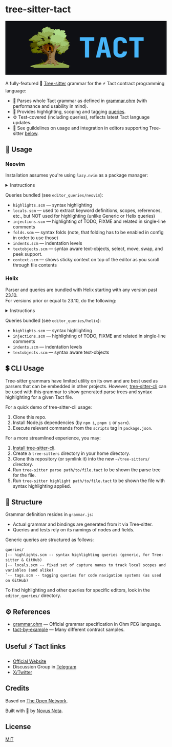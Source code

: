 # tree-sitter-tact

<center>
  <img src=".github/BANNER.png" alt="Tree-sitter + Tact = tree-sitter-tact"/>
</center>

A fully-featured 🌳 [Tree-sitter](https://github.com/tree-sitter/tree-sitter) grammar for the ⚡ Tact contract programming language:

- 🍰 Parses whole Tact grammar as defined in [grammar.ohm](https://github.com/tact-lang/tact/blob/main/src/grammar/grammar.ohm) (with performance and usability in mind).
- 🎨 Provides highlighting, scoping and tagging [queries](#-structure).
- ⚙ Test-covered (including queries), reflects latest Tact language updates.
- 🚀 See guildelines on usage and integration in editors supporting Tree-sitter [below](#-usage).

## 🚀 Usage

### Neovim

Installation assumes you're using `lazy.nvim` as a package manager:

<details>
<summary>Instructions</summary>

1. Clone the repo to any convenient place: `git clone https://github.com/tact-lang/tree-sitter-tact ~/.local/git/tree-sitter-tact` (`~/.local/git` is exemplary, you may choose another directory)

2. Create a folder for queries under your Neovim runtime directory, if not exists:
  * Windows: `mkdir ~\AppData\Local\nvim\queries`
  * Linux, macOS, *NIX: `mkdir ~/.config/nvim/queries`

3. Symlink the `editor_queries/neovim` sub-directory, this will add all the queries:
  * Windows: `mklink /D ~\AppData\Local\nvim\queries\tact ~\.local\git\tree-sitter-tact\editor_queries\neovim`
  * Linux, macOS, *NIX: `ln -s ~/.local/git/tree-sitter-tact/editor_queries/neovim ~/.config/nvim/queries/tact`

4. Add the following (partly or as a whole) to your `~/.config/nvim/init.lua` (Or `~\AppData\Local\nvim\init.lua` on Windows):

For the general Tree-sitter support:

```lua
-- lazy.nvim package manager
require('lazy').setup({
  -- ...
	{
    -- Highlight, edit, and navigate code
    'nvim-treesitter/nvim-treesitter',
    build = ':TSUpdate',

    -- Optional, may be removed:
    dependencies = {
      -- adds syntax aware text-objects, select, move, swap, and peek support
      -- see: https://github.com/nvim-treesitter/nvim-treesitter-textobjects
      'nvim-treesitter/nvim-treesitter-textobjects',

      -- adds a sticky context header on top as you scroll through file contents
      -- see: https://github.com/nvim-treesitter/nvim-treesitter-context
      'nvim-treesitter/nvim-treesitter-context'
    },
  },
  -- ...
}, {})
```

For the tree-sitter-tact support:

```lua
local parser_config = require "nvim-treesitter.parsers".get_parser_configs()

-- Adds tree-sitter-tact support
parser_config.tact = {
  install_info = {
    url = "~/.local/git/tree-sitter-tact", -- a path to the cloned repo
    files = {"src/parser.c"},
    branch = "main",
    generate_requires_npm = false,
    requires_generate_from_grammar = false,
  }
}

-- Adds filetype recognition for .tact files
vim.filetype.add({
  extension = {
    tact = "tact",
  }
})
```

5. For further configuration and customization, refer to the following repositories:
* [nvim-treesitter](https://github.com/nvim-treesitter/nvim-treesitter)
* [nvim-treesitter-textobjects](https://github.com/nvim-treesitter/nvim-treesitter-textobjects)
* [nvim-treesitter-context](https://github.com/nvim-treesitter/nvim-treesitter-context)

</details>

Queries bundled (see `editor_queries/neovim`):
* `highlights.scm` — syntax highlighting
* `locals.scm` — used to extract keyword definitions, scopes, references, etc., but NOT used for highlighting (unlike Generic or Helix queries)
* `injections.scm` — highlighting of TODO, FIXME and related in single-line comments
* `folds.scm` — syntax folds (note, that folding has to be enabled in config in order to use those)
* `indents.scm` — indentation levels
* `textobjects.scm` — syntax aware text-objects, select, move, swap, and peek support.
* `context.scm` — shows sticky context on top of the editor as you scroll through file contents

### Helix

Parser and queries are bundled with Helix starting with any version past 23.10.\
For versions prior or equal to 23.10, do the following:

<details>
<summary>Instructions</summary>

1. Clone the repo to any convenient place: `git clone https://github.com/tact-lang/tree-sitter-tact ~/.local/git/tree-sitter-tact` (`~/.local/git` is exemplary, you may choose another directory)

2. Create a folder for queries under your Helix runtime directory, if not exists:
  * Windows: `mkdir -p ~\AppData\Roaming\helix\runtime\queries`
  * Linux, macOS, *NIX: `mkdir -p ~/.config/helix/runtime/queries`

3. Symlink the `editor_queries/helix` sub-directory, this will add all the queries:
  * Windows: `mklink /D ~\AppData\Roaming\helix\runtime\queries\tact ~\.local\git\tree-sitter-tact\editor_queries\helix`
  * Linux, macOS, *NIX: `ln -s ~/.local/git/tree-sitter-tact/editor_queries/helix ~/.config/helix/runtime/queries/tact`

4. Inside the `~/.local/git/tree-sitter-tact/editor_queries/helix`: `mv highlights-before-version-24.scm highlights.scm` (to use compatible queries)

5. Add the following to your `~/.config/helix/languages.toml` (Or `~\AppData\Roaming\helix\languages.toml` on Windows):

```toml
[[language]]
name = "tact"
scope = "source.tact"
injection-regex = "tact"
file-types = ["tact"]
comment-token = "//"
indent = { tab-width = 4, unit = "    " }
roots = []

[language.auto-pairs]
'"' = '"'
'{' = '}'
'(' = ')'
'<' = '>'

[[grammar]]
name = "tact"
source = { git = "https://github.com/tact-lang/tree-sitter-tact", rev = "b9737e85af19b8dafd137dc5f17ec5d5195b5ea9" }
```

6. Finally, run the following commands to update all Tree-sitter grammars, including Tact's:

```bash
hx --grammar fetch
hx --grammar build
```

</details>

Queries bundled (see `editor_queries/helix`):
* `highlights.scm` — syntax highlighting
* `injections.scm` — highlighting of TODO, FIXME and related in single-line comments
* `indents.scm` — indentation levels
* `textobjects.scm` — syntax aware text-objects

## 💲 CLI Usage

Tree-sitter grammars have limited utility on its own and are best used as parsers that can be embedded in other projects. However, [tree-sitter-cli](https://github.com/tree-sitter/tree-sitter/blob/master/cli/README.md) can be used with this grammar to show generated parse trees and syntax highlighting for a given Tact file.

For a quick demo of tree-sitter-cli usage:
1. Clone this repo.
2. Install Node.js dependencies (by `npm i`, `pnpm i` or `yarn`).
3. Execute relevant commands from the `scripts` tag in `package.json`.

For a more streamlined experience, you may:
1. [Install tree-sitter-cli](https://github.com/tree-sitter/tree-sitter/blob/master/cli/README.md#installation).
2. Create a `tree-sitters` directory in your home directory.
3. Clone this repository (or symlink it) into the new `~/tree-sitters/` directory.
4. Run `tree-sitter parse path/to/file.tact` to be shown the parse tree for the file.
5. Run `tree-sitter highlight path/to/file.tact` to be shown the file with syntax highlighting applied.

## 🎨 Structure

Grammar definition resides in `grammar.js`:

- Actual grammar and bindings are generated from it via Tree-sitter.
- Queries and tests rely on its namings of nodes and fields.

Generic queries are structured as follows:

```
queries/
|-- highlights.scm -- syntax highlighting queries (generic, for Tree-sitter & GitHub)
|-- locals.scm -- fixed set of capture names to track local scopes and variables (and alike)
`-- tags.scm -- tagging queries for code navigation systems (as used on GitHub)
```

To find highlighting and other queries for specific editors, look in the `editor_queries/` directory.

## ⚙ References

- [grammar.ohm](https://github.com/tact-lang/tact/blob/main/src/grammar/grammar.ohm) — Official grammar specification in Ohm PEG language.
- [tact-by-example](https://github.com/tact-lang/tact-by-example) — Many different contract samples.

## Useful ⚡ Tact links

- [Official Website](https://tact-lang.org/)
- Discussion Group in [Telegram](https://t.me/tactlang)
- [X/Twitter](https://twitter.com/tact_language)

## Credits

Based on [The Open Network](https://ton.org).

Built with 🤍 by [Novus Nota](https://github.com/novusnota).

## License

[MIT](LICENSE)
